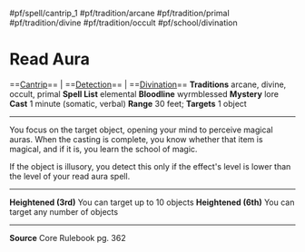 #pf/spell/cantrip_1 #pf/tradition/arcane #pf/tradition/primal #pf/tradition/divine #pf/tradition/occult #pf/school/divination 
# Read Aura
==[Cantrip](../../../Traits/Cantrip.md)== | ==[Detection](../../../Traits/Detection.md)== | ==[Divination](../../../Traits/Divination.md)==
**Traditions** arcane, divine, occult, primal
**Spell List** elemental
**Bloodline** wyrmblessed
**Mystery** lore
**Cast** 1 minute (somatic, verbal)
**Range** 30 feet; **Targets** 1 object

---
You focus on the target object, opening your mind to perceive magical auras. When the casting is complete, you know whether that item is magical, and if it is, you learn the school of magic.

If the object is illusory, you detect this only if the effect's level is lower than the level of your read aura spell.

---
**Heightened (3rd)** You can target up to 10 objects
**Heightened (6th)** You can target any number of objects

---
**Source** Core Rulebook pg. 362
